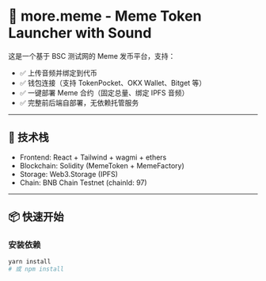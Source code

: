 # 🐑 more.meme - Meme Token Launcher with Sound

这是一个基于 BSC 测试网的 Meme 发币平台，支持：

- ✅ 上传音频并绑定到代币
- ✅ 钱包连接（支持 TokenPocket、OKX Wallet、Bitget 等）
- ✅ 一键部署 Meme 合约（固定总量、绑定 IPFS 音频）
- ✅ 完整前后端自部署，无依赖托管服务

---

## 🧰 技术栈

- Frontend: React + Tailwind + wagmi + ethers
- Blockchain: Solidity (MemeToken + MemeFactory)
- Storage: Web3.Storage (IPFS)
- Chain: BNB Chain Testnet (chainId: 97)

---

## 📦 快速开始

### 安装依赖

```bash
yarn install
# 或 npm install

